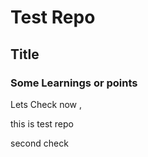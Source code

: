 # Test Repo

## Title 

### Some Learnings or points

Lets Check now , 

this is test repo

second check